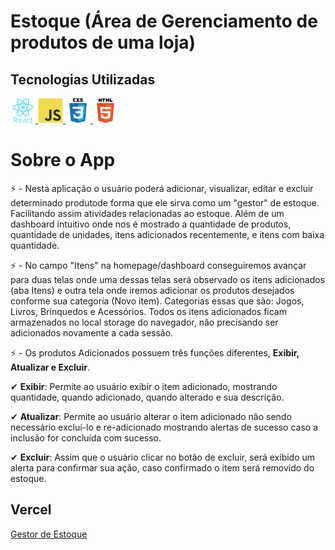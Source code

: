 # Estoque (Área de Gerenciamento de produtos de uma loja)

## Tecnologias Utilizadas
<p align="left"> 
  <a href="https://reactjs.org/" target="_blank" rel="noreferrer"> 
  <img src="https://raw.githubusercontent.com/devicons/devicon/master/icons/react/react-original-wordmark.svg" alt="react" width="40" height="40"/> </a>

  <a href="https://developer.mozilla.org/en-US/docs/Web/JavaScript" target="_blank" rel="noreferrer"> 
  <img src="https://raw.githubusercontent.com/devicons/devicon/master/icons/javascript/javascript-original.svg" alt="javascript" width="40" height="40"/> </a>
  
  <a href="https://www.w3schools.com/css/" target="_blank" rel="noreferrer"> 
  <img src="https://raw.githubusercontent.com/devicons/devicon/master/icons/css3/css3-original-wordmark.svg" alt="css3" width="40" height="40"/> </a> 
   
  
  <a href="https://www.w3.org/html/" target="_blank" rel="noreferrer"> 
  <img src="https://raw.githubusercontent.com/devicons/devicon/master/icons/html5/html5-original-wordmark.svg" alt="html5" width="40" height="40"/> </a> 
  </p>


 <h1>Sobre o App</h1>
 <p align="left">
 ⚡ - Nesta aplicação o usuário poderá adicionar, visualizar, editar e excluir determinado produtode forma que ele sirva como um "gestor" de estoque. Facilitando assim atividades relacionadas ao estoque. Além de um dashboard intuitivo onde nos é mostrado a quantidade de produtos, quantidade de unidades, itens adicionados recentemente, e itens com baixa quantidade.
 </p>
 <p align="left">
 ⚡ - No campo "Itens" na homepage/dashboard conseguiremos avançar para duas telas onde uma dessas telas será observado os itens adicionados (aba Itens) e outra tela onde iremos adicionar os produtos desejados conforme sua categoria (Novo item). Categorias essas que são: Jogos, Livros, Brinquedos e Acessórios. Todos os itens adicionados ficam armazenados no local storage do navegador, não precisando ser adicionados novamente a cada sessão.
 </p>
 <p align="left">
 ⚡ - Os produtos Adicionados possuem três funções diferentes, <b>Exibir, Atualizar e Excluir</b>.
 <br>
      <p align="left">✔ <b>Exibir</b>: Permite ao usuário exibir o item adicionado, mostrando quantidade, quando adicionado, quando alterado e sua descrição.</p> 
      <p align="left">✔ <b>Atualizar</b>: Permite ao usuário alterar o item adicionado não sendo necessário excluí-lo e re-adicionado mostrando alertas de sucesso caso a inclusão for concluída com sucesso. </p>
      <p align="left">✔ <b>Excluir</b>: Assim que o usuário clicar no botão de excluir, será exibido um alerta para confirmar sua ação, caso confirmado o item será removido do estoque. </p> 
 </p>

 <h2>Vercel</h2>
 <a href="https://estoque-git-main-tiagotpks-projects.vercel.app/">Gestor de Estoque</a>



